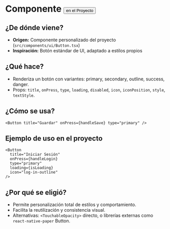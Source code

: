 # Componente <Button> en el Proyecto

## ¿De dónde viene?
- **Origen:** Componente personalizado del proyecto (`src/components/ui/Button.tsx`)
- **Inspiración:** Botón estándar de UI, adaptado a estilos propios

## ¿Qué hace?
- Renderiza un botón con variantes: primary, secondary, outline, success, danger.
- Props: `title`, `onPress`, `type`, `loading`, `disabled`, `icon`, `iconPosition`, `style`, `textStyle`.

## ¿Cómo se usa?
```tsx
<Button title="Guardar" onPress={handleSave} type="primary" />
```

## Ejemplo de uso en el proyecto
```tsx
<Button
  title="Iniciar Sesión"
  onPress={handleLogin}
  type="primary"
  loading={isLoading}
  icon="log-in-outline"
/>
```

## ¿Por qué se eligió?
- Permite personalización total de estilos y comportamiento.
- Facilita la reutilización y consistencia visual.
- Alternativas: `<TouchableOpacity>` directo, o librerías externas como `react-native-paper` Button. 
